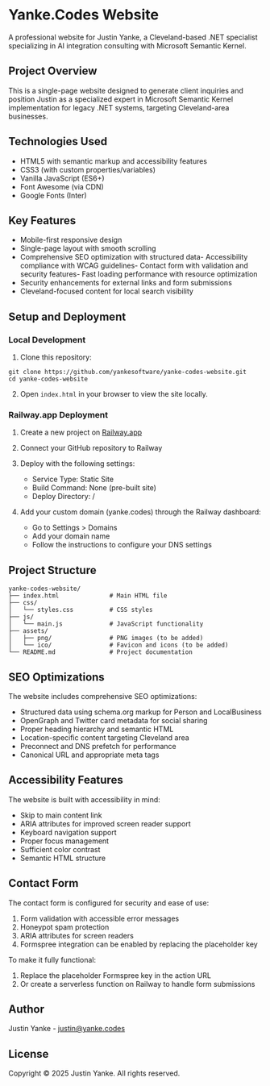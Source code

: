 # Yanke.Codes Website

A professional website for Justin Yanke, a Cleveland-based .NET specialist specializing in AI integration consulting with Microsoft Semantic Kernel.

## Project Overview

This is a single-page website designed to generate client inquiries and position Justin as a specialized expert in Microsoft Semantic Kernel implementation for legacy .NET systems, targeting Cleveland-area businesses.

## Technologies Used

- HTML5 with semantic markup and accessibility features
- CSS3 (with custom properties/variables)
- Vanilla JavaScript (ES6+)
- Font Awesome (via CDN)
- Google Fonts (Inter)

## Key Features

- Mobile-first responsive design
- Single-page layout with smooth scrolling
- Comprehensive SEO optimization with structured data- Accessibility compliance with WCAG guidelines- Contact form with validation and security features- Fast loading performance with resource optimization
- Security enhancements for external links and form submissions
- Cleveland-focused content for local search visibility

## Setup and Deployment

### Local Development

1. Clone this repository:
```
git clone https://github.com/yankesoftware/yanke-codes-website.git
cd yanke-codes-website
```

2. Open `index.html` in your browser to view the site locally.

### Railway.app Deployment

1. Create a new project on [Railway.app](https://railway.app/)

2. Connect your GitHub repository to Railway

3. Deploy with the following settings:
   - Service Type: Static Site
   - Build Command: None (pre-built site)
   - Deploy Directory: /

4. Add your custom domain (yanke.codes) through the Railway dashboard:
   - Go to Settings > Domains
   - Add your domain name
   - Follow the instructions to configure your DNS settings

## Project Structure

```
yanke-codes-website/
├── index.html              # Main HTML file
├── css/
│   └── styles.css          # CSS styles
├── js/
│   └── main.js             # JavaScript functionality
├── assets/
│   ├── png/                # PNG images (to be added)
│   └── ico/                # Favicon and icons (to be added)
└── README.md               # Project documentation
```

## SEO Optimizations

The website includes comprehensive SEO optimizations:

- Structured data using schema.org markup for Person and LocalBusiness
- OpenGraph and Twitter card metadata for social sharing
- Proper heading hierarchy and semantic HTML
- Location-specific content targeting Cleveland area
- Preconnect and DNS prefetch for performance
- Canonical URL and appropriate meta tags

## Accessibility Features

The website is built with accessibility in mind:

- Skip to main content link
- ARIA attributes for improved screen reader support
- Keyboard navigation support
- Proper focus management
- Sufficient color contrast
- Semantic HTML structure

## Contact Form

The contact form is configured for security and ease of use:

1. Form validation with accessible error messages
2. Honeypot spam protection
3. ARIA attributes for screen readers
4. Formspree integration can be enabled by replacing the placeholder key

To make it fully functional:
1. Replace the placeholder Formspree key in the action URL 
2. Or create a serverless function on Railway to handle form submissions

## Author

Justin Yanke - [justin@yanke.codes](mailto:justin@yanke.codes)

## License

Copyright © 2025 Justin Yanke. All rights reserved. 
